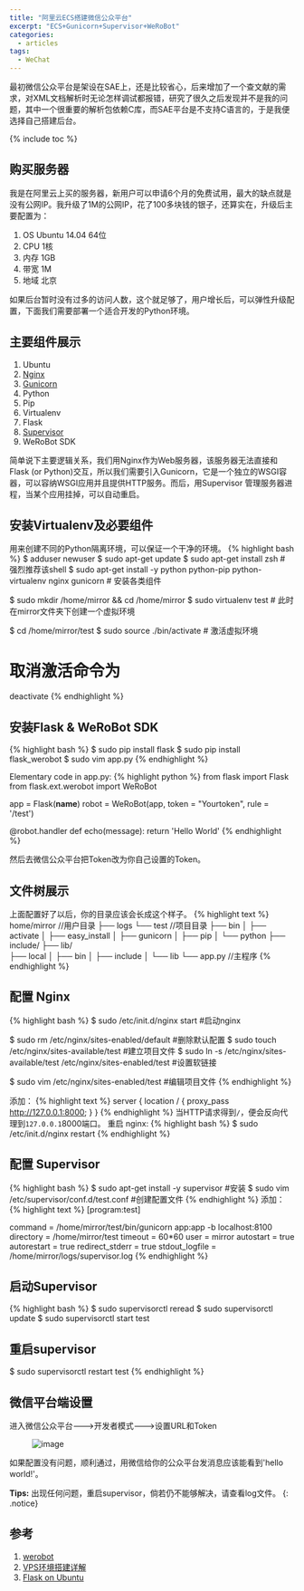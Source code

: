 ```yaml
---
title: "阿里云ECS搭建微信公众平台"
excerpt: "ECS+Gunicorn+Supervisor+WeRoBot"
categories:
  - articles
tags:
  - WeChat
---
```



最初微信公众平台是架设在SAE上，还是比较省心，后来增加了一个查文献的需求，对XML文档解析时无论怎样调试都报错，研究了很久之后发现并不是我的问题，其中一个很重要的解析包依赖C库，而SAE平台是不支持C语言的，于是我便选择自己搭建后台。


{% include toc %}

## 购买服务器

我是在阿里云上买的服务器，新用户可以申请6个月的免费试用，最大的缺点就是没有公网IP。我升级了1M的公网IP，花了100多块钱的银子，还算实在，升级后主要配置为：

1. OS Ubuntu 14.04 64位
2. CPU 1核
3. 内存 1GB
4. 带宽 1M
5. 地域 北京

如果后台暂时没有过多的访问人数，这个就足够了，用户增长后，可以弹性升级配置，下面我们需要部署一个适合开发的Python环境。

## 主要组件展示

1. Ubuntu
2. [Nginx](http://docs.gunicorn.org/en/latest/deploy.html#nginx-configuration)
3. [Gunicorn](http://docs.gunicorn.org/en/latest/)
4. Python
5. Pip
6. Virtualenv
7. Flask
8. [Supervisor](http://supervisord.org/configuration.html)
9. WeRoBot SDK

简单说下主要逻辑关系，我们用Nginx作为Web服务器，该服务器无法直接和Flask (or Python)交互，所以我们需要引入Gunicorn，它是一个独立的WSGI容器，可以容纳WSGI应用并且提供HTTP服务。而后，用Supervisor 管理服务器进程，当某个应用挂掉，可以自动重启。

## 安装Virtualenv及必要组件

用来创建不同的Python隔离环境，可以保证一个干净的环境。
{% highlight bash %}
$ adduser newuser
$ sudo apt-get update 
$ sudo apt-get install zsh # 强烈推荐该shell
$ sudo apt-get install -y python python-pip python-virtualenv nginx gunicorn # 安装各类组件

$ sudo mkdir /home/mirror && cd /home/mirror 
$ sudo virtualenv test # 此时在mirror文件夹下创建一个虚拟环境

$ cd /home/mirror/test 
$ sudo source ./bin/activate # 激活虚拟环境

# 取消激活命令为
deactivate
{% endhighlight %}

## 安装Flask & WeRoBot SDK

{% highlight bash %}
$ sudo pip install flask
$ sudo pip install flask_werobot
$ sudo vim app.py 
{% endhighlight %}

Elementary code in app.py:
{% highlight python %}
from flask import Flask
from flask.ext.werobot import WeRoBot

app = Flask(__name__)
robot = WeRoBot(app, token = "Yourtoken", rule = '/test')

@robot.handler
def echo(message):
    return 'Hello World'
{% endhighlight %}

然后去微信公众平台把Token改为你自己设置的Token。

## 文件树展示

上面配置好了以后，你的目录应该会长成这个样子。
{% highlight text %}
home/mirror //用户目录
├── logs
└── test //项目目录
	├── bin
	│   ├── activate
	│   ├── easy_install
	│   ├── gunicorn
	│   ├── pip
	│   └── python
	├── include/
	├── lib/  
	├── local
	│   ├── bin 
	│   ├── include 
	│   └── lib 
	└── app.py //主程序
{% endhighlight %}

## 配置 Nginx
{% highlight bash %}
$ sudo /etc/init.d/nginx start	#启动nginx

$ sudo rm /etc/nginx/sites-enabled/default	#删除默认配置
$ sudo touch /etc/nginx/sites-available/test	#建立项目文件
$ sudo ln -s /etc/nginx/sites-available/test /etc/nginx/sites-enabled/test	#设置软链接

$ sudo vim /etc/nginx/sites-enabled/test	#编辑项目文件
{% endhighlight %}

添加：
{% highlight text %}
server {
    location / {
        proxy_pass http://127.0.0.1:8000;
    }
}
{% endhighlight %}
当HTTP请求得到`/`，便会反向代理到`127.0.0.1`8000端口。
重启 nginx:
{% highlight bash %}
$ sudo /etc/init.d/nginx restart
{% endhighlight %}

## 配置 Supervisor
{% highlight bash %}
$ sudo apt-get install -y supervisor	#安装
$ sudo vim /etc/supervisor/conf.d/test.conf	#创建配置文件
{% endhighlight %}
添加：
{% highlight text %}
[program:test]

command = /home/mirror/test/bin/gunicorn app:app -b localhost:8100
directory = /home/mirror/test
timeout = 60*60
user = mirror
autostart = true
autorestart = true
redirect_stderr = true
stdout_logfile = /home/mirror/logs/supervisor.log
{% endhighlight %}

## 启动Supervisor
{% highlight bash %}
$ sudo supervisorctl reread
$ sudo supervisorctl update
$ sudo supervisorctl start test

## 重启supervisor
$ sudo supervisorctl restart test
{% endhighlight %}

## 微信平台端设置

进入微信公众平台--->开发者模式--->设置URL和Token
<figure >
<img src="https://shangyblog-1256840873.cos.ap-beijing.myqcloud.com/wechat.png?sign=q-sign-algorithm%3Dsha1%26q-ak%3DAKIDIg4EhXuhkrrL0govnAP746rH0aklA2nL%26q-sign-time%3D1527753346%3B1527755146%26q-key-time%3D1527753346%3B1527755146%26q-header-list%3D%26q-url-param-list%3D%26q-signature%3Dc9024bd58f64f68442083359fa4413016893a0f8&token=fc5d3f8757078192ea999b7c3f4e0492a9c1fcd910001&clientIP=124.254.9.174&clientUA=3021f415-f989-4dbb-b30a-5b11992bfc51" alt="image">
</figure>

如果配置没有问题，顺利通过，用微信给你的公众平台发消息应该能看到'hello world!'。

**Tips:** 出现任何问题，重启supervisor，倘若仍不能够解决，请查看log文件。
{: .notice}

## 参考

1. [werobot](https://flask-werobot.readthedocs.org/en/latest/)
2. [VPS环境搭建详解](http://beiyuu.com/vps-config-python-vitrualenv-flask-gunicorn-supervisor-nginx/)
3. [Flask on Ubuntu](https://realpython.com/blog/python/kickstarting-flask-on-ubuntu-setup-and-deployment/#disqus_thread)

